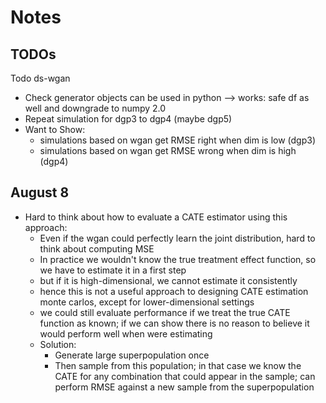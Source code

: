 # Notes

## TODOs

Todo ds-wgan

- Check generator objects can be used in python --> works: safe df as well and downgrade to numpy 2.0
- Repeat simulation for dgp3 to dgp4 (maybe dgp5)
- Want to Show:
  - simulations based on wgan get RMSE right when dim is low (dgp3)
  - simulations based on wgan get RMSE wrong when dim is high (dgp4)

## August 8

- Hard to think about how to evaluate a CATE estimator using this approach:
  - Even if the wgan could perfectly learn the joint distribution, hard to think about computing MSE
  - In practice we wouldn't know the true treatment effect function, so we have to estimate it in a first step
  - but if it is high-dimensional, we cannot estimate it consistently
  - hence this is not a useful approach to designing CATE estimation monte carlos, except for lower-dimensional settings
  - we could still evaluate performance if we treat the true CATE function as known; if we can show there is no reason to believe it would perform well when were estimating
  - Solution:
    - Generate large superpopulation once
    - Then sample from this population; in that case we know the CATE for any combination that could appear in the sample; can perform RMSE against a new sample from the superpopulation
